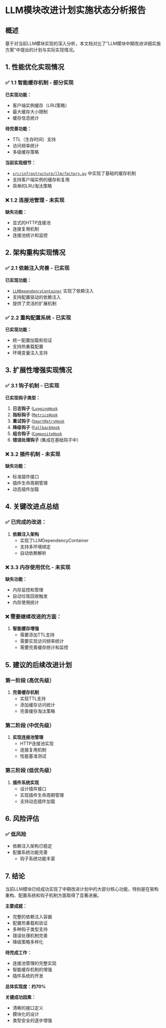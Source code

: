 # LLM模块改进计划实施状态分析报告

## 概述

基于对当前LLM模块实现的深入分析，本文档对比了"LLM模块中期改进详细实施方案"中提出的计划与实际实现情况。

## 1. 性能优化实现情况

### ✅ 1.1 智能缓存机制 - 部分实现

**已实现功能：**
- 客户端实例缓存（LRU策略）
- 最大缓存大小限制
- 缓存信息统计

**待完善功能：**
- TTL（生存时间）支持
- 访问频率统计
- 多级缓存策略

**当前实现细节：**
- [`src/infrastructure/llm/factory.py`](src/infrastructure/llm/factory.py:1) 中实现了基础的缓存机制
- 支持客户端实例的缓存和复用
- 简单的LRU淘汰策略

### ❌ 1.2 连接池管理 - 未实现

**缺失功能：**
- 显式的HTTP连接池
- 连接复用机制
- 连接池统计和监控

## 2. 架构重构实现情况

### ✅ 2.1 依赖注入完善 - 已实现

**已实现功能：**
- [`LLMDependencyContainer`](src/infrastructure/llm/container.py:212) 实现了依赖注入
- 支持配置驱动的依赖注入
- 提供了灵活的扩展机制

### ✅ 2.2 重构配置系统 - 已实现

**已实现功能：**
- 统一配置加载和验证
- 支持热重载配置
- 环境变量注入支持

## 3. 扩展性增强实现情况

### ✅ 3.1 钩子机制 - 已实现

**已实现钩子类型：**
1. **日志钩子** ([`LoggingHook`](src/infrastructure/llm/hooks.py:26) 
2. **指标钩子** ([`MetricsHook`](src/infrastructure/llm/hooks.py:310)
3. **重试钩子** ([`SmartRetryHook`](src/infrastructure/llm/hooks.py:898)
4. **降级钩子** ([`FallbackHook`](src/infrastructure/llm/hooks.py:766)
5. **组合钩子** ([`CompositeHook`](src/infrastructure/llm/hooks.py:1163)
6. **错误处理钩子** (集成在基础钩子中）

### ❌ 3.2 插件机制 - 未实现

**缺失功能：**
- 标准插件接口
- 插件生命周期管理
- 动态插件加载

## 4. 关键改进点总结

### ✅ 已完成的改进：

1. **依赖注入架构**
   - 实现了LLMDependencyContainer
   - 支持多环境绑定
   - 自动依赖解析

### ❌ 3.3 内存使用优化 - 未实现

**缺失功能：**
- 内存监控和管理
- 自动垃圾回收触发
- 内存使用统计

### ❌ 需要继续改进的方面：

1. **智能缓存增强**
   - 需要添加TTL支持
   - 需要实现访问频率统计
   - 需要完善缓存统计和监控

## 5. 建议的后续改进计划

### 第一阶段 (高优先级）

1. **完善缓存机制**
   - 实现TTL支持
   - 添加缓存访问统计
   - 完善缓存淘汰策略

### 第二阶段 (中优先级）

1. **实现连接池管理**
   - HTTP连接池实现
   - 连接复用机制
   - 性能基准测试

### 第三阶段 (低优先级）

1. **插件系统实现**
   - 设计插件接口
   - 实现插件生命周期管理
   - 支持动态插件加载

## 6. 风险评估

### ✅ 低风险
- 依赖注入架构已稳定
- 配置系统功能完善
   - 钩子系统功能丰富

## 7. 结论

当前LLM模块已经成功实现了中期改进计划中的大部分核心功能，特别是在架构重构、配置系统和钩子机制方面取得了显著进展。

**主要成就：**
- 完整的依赖注入容器
- 配置热重载和验证
- 多种钩子类型支持
- 错误处理机制完善
- 降级策略多样化

**待完成工作：**
- 连接池管理的完整实现
- 智能缓存机制的增强
- 插件系统的开发

**总体实现度：约70%**

**关键成功因素：**
- 清晰的接口定义
- 模块化的设计
- 类型安全的逐步增强